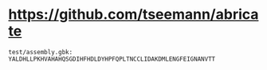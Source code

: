 # https://github.com/tseemann/abricate

```console
test/assembly.gbk:                     YALDHLLPKHVAHAHQSGDIHFHDLDYHPFQPLTNCCLIDAKDMLENGFEIGNANVTT

```
